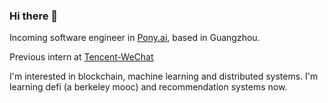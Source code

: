 ### Hi there 👋

Incoming software engineer in [Pony.ai](https://pony.ai), based in Guangzhou.

Previous intern at [Tencent-WeChat](https://github.com/tencent-wechat) 

I'm interested in blockchain, machine learning and distributed systems. I'm learning defi (a berkeley mooc) and recommendation systems now.

